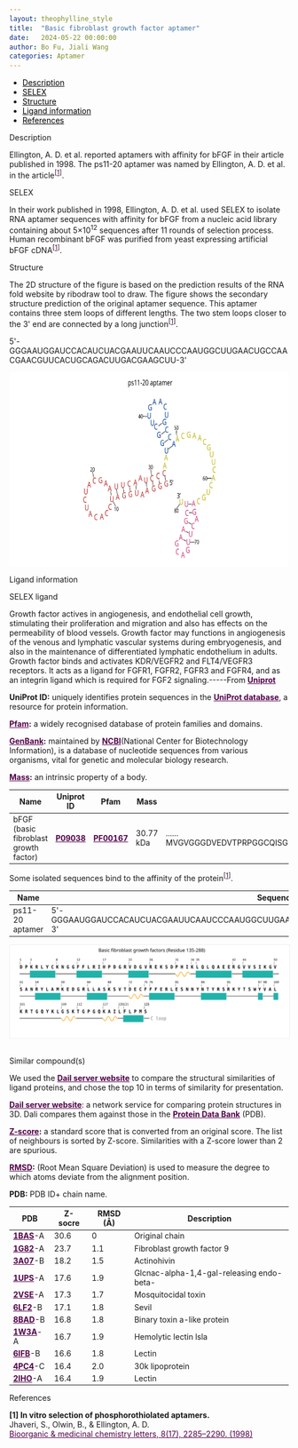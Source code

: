```yaml
---
layout: theophylline_style
title:  "Basic fibroblast growth factor aptamer"
date:   2024-05-22 00:00:00
author: Bo Fu, Jiali Wang
categories: Aptamer
---
```

<html>

<div class="side-nav">
<ul>
    <div class="side-nav-item"><li><a href="#description" style="color: #000000;">Description</a></li></div>
    <div class="side-nav-item"><li><a href="#SELEX" style="color: #000000;">SELEX</a></li></div>
    <div class="side-nav-item"><li><a href="#Structure" style="color: #000000;">Structure</a></li></div>
    <div class="side-nav-item"><li><a href="#ligand-recognition" style="color: #000000;">Ligand information</a></li></div>
    <div class="side-nav-item"><li><a href="#references" style="color: #000000;">References</a></li></div>
    </ul>
</div>



<p class="header_box" id="description">Description</p>
<p>Ellington, A. D. et al. reported aptamers with affinity for bFGF in their article published in 1998. The ps11-20 aptamer was named by Ellington, A. D. et al. in the article<sup>[<a href="#ref1" style="color:#520049">1</a>]</sup>.<br></p>


<p class="header_box" id="SELEX">SELEX</p>
<p>In their work published in 1998, Ellington, A. D. et al. used SELEX to isolate RNA aptamer sequences with affinity for bFGF from a nucleic acid library containing about 5×10<sup>12</sup> sequences after 11 rounds of selection process. Human recombinant bFGF was purified from yeast expressing artificial bFGF cDNA<sup>[<a href="#ref1" style="color:#520049">1</a>]</sup>.</p>
<p>


<p class="header_box" id="Structure">Structure</p>
<p>The 2D structure of the figure is based on the prediction results of the RNA fold website by ribodraw tool to draw. The figure shows the secondary structure prediction of the original aptamer sequence. This aptamer contains three stem loops of different lengths. The two stem loops closer to the 3' end are connected by a long junction<sup>[<a href="#ref1" style="color:#520049">1</a>]</sup>.</p>
<p>5'-GGGAAUGGAUCCACAUCUACGAAUUCAAUCCCAAUGGCUUGAACUGCCAACGAACGUUCACUGCAGACUUGACGAAGCUU-3'</p>
<img src="/images/2D/ps11-20_aptamer_2D.svg" alt="drawing" style="width:800px;height:350px;display:block;margin:0 auto;border-radius:0;" class="img-responsive">
<div style="display: flex; justify-content: center;"></div>



<p class="header_box" id="ligand-recognition">Ligand information</p>

<p class="blowheader_box">SELEX ligand</p>
<p>Growth factor actives in angiogenesis, and endothelial cell growth, stimulating their proliferation and migration and also has effects on the permeability of blood vessels. Growth factor may functions in angiogenesis of the venous and lymphatic vascular systems during embryogenesis, and also in the maintenance of differentiated lymphatic endothelium in adults. Growth factor binds and activates KDR/VEGFR2 and FLT4/VEGFR3 receptors. It acts as a ligand for FGFR1, FGFR2, FGFR3 and FGFR4, and as an integrin ligand which is required for FGF2 signaling.-----From <a href="https://www.uniprot.org/uniprotkb/P09038/entry" target="_blank" style="color:#520049; text-decoration: underline;"><b>Uniprot</b></a></p>

<p class="dot-paragraph"><b>UniProt ID:</b> uniquely identifies protein sequences in the <a href="https://www.uniprot.org/" target="_blank" style="color:#520049; text-decoration: underline;"><b>UniProt database</b></a>, a resource for protein information.</p>
<p class="dot-paragraph"><b><a href="https://www.ebi.ac.uk/interpro/" target="_blank" style="color:#520049; text-decoration: underline;"><b>Pfam</b></a>:</b> a widely recognised database of protein families and domains.</p>
<p class="dot-paragraph"><b><a href="https://www.ncbi.nlm.nih.gov/genbank/" target="_blank" style="color:#520049; text-decoration: underline;"><b>GenBank</b></a>:</b> maintained by <a href="https://www.ncbi.nlm.nih.gov/" target="_blank" style="color:#520049; text-decoration: underline;"><b>NCBI</b></a>(National Center for Biotechnology Information), is a database of nucleotide sequences from various organisms, vital for genetic and molecular biology research.</p>
<p class="dot-paragraph"><b><a href="https://en.wikipedia.org/wiki/Mass" target="_blank" style="color:#520049; text-decoration: underline;"><b>Mass</b></a>:</b> an intrinsic property of a body.</p>

<table class="table table-bordered" style="table-layout:fixed;width:auto;margin-left:auto;margin-right:auto;" >
  <thead>
      <tr>
        <th onclick="sortTable(0)">Name</th>
        <th onclick="sortTable(1)">Uniprot ID</th>
        <th onclick="sortTable(2)">Pfam</th>
        <th onclick="sortTable(3)">Mass</th>
        <th onclick="sortTable(4)">Protein sequence</th>
        <th onclick="sortTable(5)">PDB ID</th>
        <th onclick="sortTable(6)">GenBank</th>
      </tr>
  </thead>
    <tbody>
      <tr>
        <td name="td0">bFGF (basic fibroblast growth factor)</td>
        <td name="td1"><a href="https://www.uniprot.org/uniprotkb/P09038/entry" target="_blank" style="color:#520049"><b>P09038</b></a></td>
        <td name="td2"><a href="https://www.ebi.ac.uk/interpro/entry/pfam/PF00167/" target="_blank" style="color:#520049"><b>PF00167</b></a></td>
        <td name="td3">30.77 kDa</td>
        <td name="td4">
        <div class="sequence-container">
          <span class="sequence-text"></span>
          <span class="show-more" onclick="toggleSequence(event)">......</span>
          <span class="full-sequence">MVGVGGGDVEDVTPRPGGCQISGRGARGCNGIPGAAAWEAALPRRRPRRHPSVNPRSRAAGSPRTRGRRTEERPSGSRLGDRGRGRALPGGRLGGRGRGRAPERVGGRGRGRGTAAPRAAPAARGSRPGPAGTMAAGSITTLPALPEDGGSGAFPPGHFKDPKRLYCKNGGFFLRIHPDGRVDGVREKSDPHIKLQLQAEERGVVSIKGVCANRYLAMKEDGRLLASKCVTDECFFFERLESNNYNTYRSRKYTSWYVALKRTGQYKLGSKTGPGQKAILFLPMSAKS</span>
        </div>
        </td>
        <td name="td5">
        <a href="https://www.rcsb.org/structure/1BAS" target="_blank" style="color:#520049"><b>1BAS</b></a>
        </td>
        <td name="td6"><a href="https://www.ncbi.nlm.nih.gov/gene/2247" target="_blank" style="color:#520049"><b>2247</b></a></td>
      </tr>
	  </tbody>
  </table>

<p>Some isolated sequences bind to the affinity of the protein<sup>[<a href="#ref1" style="color:#520049">1</a>]</sup>.</p>
<table class="table table-bordered" style="table-layout:fixed;width:auto;margin-left:auto;margin-right:auto;" >
  <thead>
      <tr>
        <th onclick="sortTable(0)">Name</th>
        <th onclick="sortTable(1)">Sequence</th>
        <th onclick="sortTable(2)">Ligand</th>
        <th onclick="sortTable(3)">Affinity</th>
      </tr>
  </thead>
    <tbody>
      <tr>
        <td name="td0">ps11-20 aptamer</td>
        <td name="td1">5'-GGGAAUGGAUCCACAUCUACGAAUUCAAUCCCAAUGGCUUGAACUGCCAACGAACGUUCACUGCAGACUUGACGAAGCUU-3'</td>
        <td name="td2">bFGF</td>
        <td name="td3">1.8 ± 0.8 nM</td>
      </tr>
	  </tbody>
  </table>
<div style="display: flex; justify-content: center;"></div>
<img src="/images/SELEX_ligand/ps11-20_aptamer_SELEX_ligand.svg" alt="drawing" style="width:1000px;border:solid 1px #efefef;display:block;margin:0 auto;border-radius:0;" class="img-responsive">
<div style="display: flex; justify-content: center;"></div>
<br>


<p class="blowheader_box">Similar compound(s)</p>                    
<p>We used the <a href="http://ekhidna2.biocenter.helsinki.fi/dali/#:~:text=The%20Dali%20server%20is%20a%20network%20service%20for%20comparing%20protein" target="_blank" style="color:#520049; text-decoration: underline;"><b>Dail server website</b></a> to compare the structural similarities of ligand proteins, and chose the top 10 in terms of similarity for presentation.</p>

<p class="dot-paragraph"><a href="http://ekhidna2.biocenter.helsinki.fi/dali/#:~:text=The%20Dali%20server%20is%20a%20network%20service%20for%20comparing%20protein" target="_blank" style="color:#520049; text-decoration: underline;"><b>Dail server website</b></a>: a network service for comparing protein structures in 3D. Dali compares them against those in the <a href="https://www.rcsb.org/" target="_blank" style="color:#520049; text-decoration: underline;"><b>Protein Data Bank</b></a> (PDB).</p>
<p class="dot-paragraph"><b><a href="https://en.wikipedia.org/wiki/Standard_score" target="_blank" style="color:#520049; text-decoration: underline;"><b>Z-score</b></a>:</b> a standard score that is converted from an original score. The list of neighbours is sorted by Z-score. Similarities with a Z-score lower than 2 are spurious.</p>
<p class="dot-paragraph"><b><a href="https://en.wikipedia.org/wiki/Root_mean_square_deviation" target="_blank" style="color:#520049; text-decoration: underline;"><b>RMSD</b></a>:</b> (Root Mean Square Deviation) is used to measure the degree to which atoms deviate from the alignment position.</p>
<p class="dot-paragraph"><b>PDB:</b> PDB ID+ chain name.</p>

<table class="table table-bordered" style="table-layout:fixed;width:auto;margin-left:auto;margin-right:auto;">
      <thead>
      <tr>
        <th onclick="sortTable(0)">PDB</th>
        <th onclick="sortTable(1)">Z-socre</th>
        <th onclick="sortTable(2)">RMSD (Å)</th>
        <th onclick="sortTable(3)">Description</th>
      </tr>
      </thead>
    <tbody>
      <tr>
      <td name="td0"><a href="https://www.rcsb.org/structure/1BAS" target="_blank" style="color:#520049"><b>1BAS</b></a>-A</td>
      <td name="td1">30.6</td>
      <td name="td2">0</td>
      <td name="td3">Original chain</td>
    </tr>
      <tr>
      <td name="td0"><a href="https://www.rcsb.org/structure/1G82" target="_blank" style="color:#520049"><b>1G82</b></a>-A</td>
      <td name="td1">23.7</td>
      <td name="td2">1.1</td>
      <td name="td3">Fibroblast growth factor 9</td>
    </tr>
     <tr>
      <td name="td0"><a href="https://www.rcsb.org/structure/3A07" target="_blank" style="color:#520049"><b>3A07</b></a>-B</td>
      <td name="td1">18.2</td>
      <td name="td2">1.5</td>
      <td name="td3">Actinohivin</td>
    </tr>
     <tr>
      <td name="td0"><a href="https://www.rcsb.org/structure/1UPS" target="_blank" style="color:#520049"><b>1UPS</b></a>-A</td>
      <td name="td1">17.6</td>
      <td name="td2">1.9</td>
      <td name="td3">Glcnac-alpha-1,4-gal-releasing endo-beta-</td>
    </tr>
     <tr>
      <td name="td0"><a href="https://www.rcsb.org/structure/2VSE" target="_blank" style="color:#520049"><b>2VSE</b></a>-A</td>
      <td name="td1">17.3</td>
      <td name="td2">1.7</td>
      <td name="td3">Mosquitocidal toxin</td>
    </tr>
     <tr>
      <td name="td0"><a href="https://www.rcsb.org/structure/6LF2" target="_blank" style="color:#520049"><b>6LF2</b></a>-B</td>
      <td name="td1">17.1</td>
      <td name="td2">1.8</td>
      <td name="td3">Sevil</td>
    </tr>
     <tr>
      <td name="td0"><a href="https://www.rcsb.org/structure/8BAD" target="_blank" style="color:#520049"><b>8BAD</b></a>-B</td>
      <td name="td1">16.8</td>
      <td name="td2">1.8</td>
      <td name="td3">Binary toxin a-like protein</td>
    </tr>
     <tr>
      <td name="td0"><a href="https://www.rcsb.org/structure/1W3A" target="_blank" style="color:#520049"><b>1W3A</b></a>-A</td>
      <td name="td1">16.7</td>
      <td name="td2">1.9</td>
      <td name="td3">Hemolytic lectin lsla</td>
    </tr>
     <tr>
      <td name="td0"><a href="https://www.rcsb.org/structure/6IFB" target="_blank" style="color:#520049"><b>6IFB</b></a>-B</td>
      <td name="td1">16.6</td>
      <td name="td2">1.8</td>
      <td name="td3">Lectin</td>
    </tr>
     <tr>
      <td name="td0"><a href="https://www.rcsb.org/structure/4PC4" target="_blank" style="color:#520049"><b>4PC4</b></a>-C</td>
      <td name="td1">16.4</td>
      <td name="td2">2.0</td>
      <td name="td3">30k lipoprotein</td>
    </tr>
     <tr>
      <td name="td0"><a href="https://www.rcsb.org/structure/2IHO" target="_blank" style="color:#520049"><b>2IHO</b></a>-A</td>
      <td name="td1">16.4</td>
      <td name="td2">1.9</td>
      <td name="td3">Lectin</td>
    </tr>
    </tbody>
  </table>
                 
<p class="header_box" id="references">References</p>
                
<a id="ref1"></a><font><strong>[1] In vitro selection of phosphorothiolated aptamers.</strong></font><br />
Jhaveri, S., Olwin, B., & Ellington, A. D.<br />
<a href="https://pubmed.ncbi.nlm.nih.gov/9873529/" target="_blank" style="color:#520049">Bioorganic & medicinal chemistry letters, 8(17), 2285–2290. (1998)</a>
<br/>


<script>
    function toggleSequence(event) {
      const container = event.target.closest('.sequence-container');
      container.classList.toggle('expanded');
      const showMoreText = container.querySelector('.show-more');
      
      // 展开后按钮文本变化
      if (container.classList.contains('expanded')) {
        showMoreText.textContent = '...';  // 展开后显示 "..."
      } else {
        showMoreText.textContent = '......';  // 收起后显示 "......"
      }
    }

    // 页面加载时，限制序列文本为50个字符
    window.addEventListener('load', function() {
      const sequenceContainers = document.querySelectorAll('.sequence-container');
      sequenceContainers.forEach(container => {
        const fullSeqText = container.querySelector('.full-sequence').textContent;
        const truncatedText = fullSeqText.slice(0, 20);  // 只显示前50个字符
        container.querySelector('.sequence-text').textContent = truncatedText;
      });
    });
  </script>